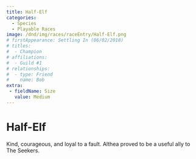 ```yaml
---
title: Half-Elf
categories:
  - Species
  - Playable Races
image: /dnd/img/races/raceEntry/Half-Elf.png
# firstAppearance: Settling In (06/02/2018)
# titles:
#  - Champion
# affiliations:
#  - Guild #1
# relationships:
#  - type: Friend
#    name: Bob
extra:
 - fieldName: Size
   value: Medium
---
```


# Half-Elf

Kind, courageous, and loyal to a fault. Althea proved to be a useful ally to The Seekers.